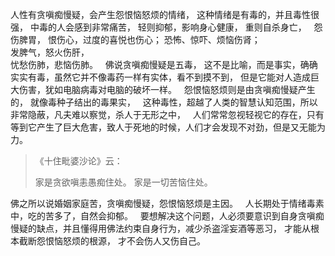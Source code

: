 人性有贪嗔痴慢疑，会产生怨恨恼怒烦的情绪，
这种情绪是有毒的，并且毒性很强，
中毒的人会感到非常痛苦，
轻则抑郁，影响身心健康，
重则自杀身亡，
&nbsp;
怨伤脾胃，
恨伤心，过度的喜悦也伤心；
恐怖、惊吓、烦恼伤肾；  
发脾气，怒火伤肝，  
忧愁伤肺，悲恼伤肺。
&nbsp;
佛说贪嗔痴慢疑是五毒，
这不是比喻，而是事实，确确实实有毒，虽然它并不像毒药一样有实体，看不到摸不到，
但是它能对人造成巨大伤害，犹如电脑病毒对电脑的破坏一样。
&nbsp;
怨恨恼怒烦则是由贪嗔痴慢疑产生的，
就像毒种子结出的毒果实，
&nbsp;
这种毒性，超越了人类的智慧认知范围，所以非常隐蔽，凡夫难以察觉，杀人于无形之中，
&nbsp;
人们常常忽视轻视它的存在，只有等到它产生了巨大危害，致人于死地的时候，人们才会发现不对劲，但是又无能为力。

> 《十住毗婆沙论》云：
> 
>  家是贪欲嗔恚愚痴住处。
> 家是一切苦恼住处。

佛之所以说婚姻家庭苦，贪嗔痴慢疑，怨恨恼怒烦是主因。
&nbsp;
人长期处于情绪毒素中，吃的苦多了，自然会抑郁。
&nbsp;
要想解决这个问题，人必须要意识到自身贪嗔痴慢疑的缺点，并且懂得用佛法约束自身行为，减少杀盗淫妄酒等恶习，
才能从根本截断怨恨恼怒烦的根源，
才不会伤人又伤自己。




